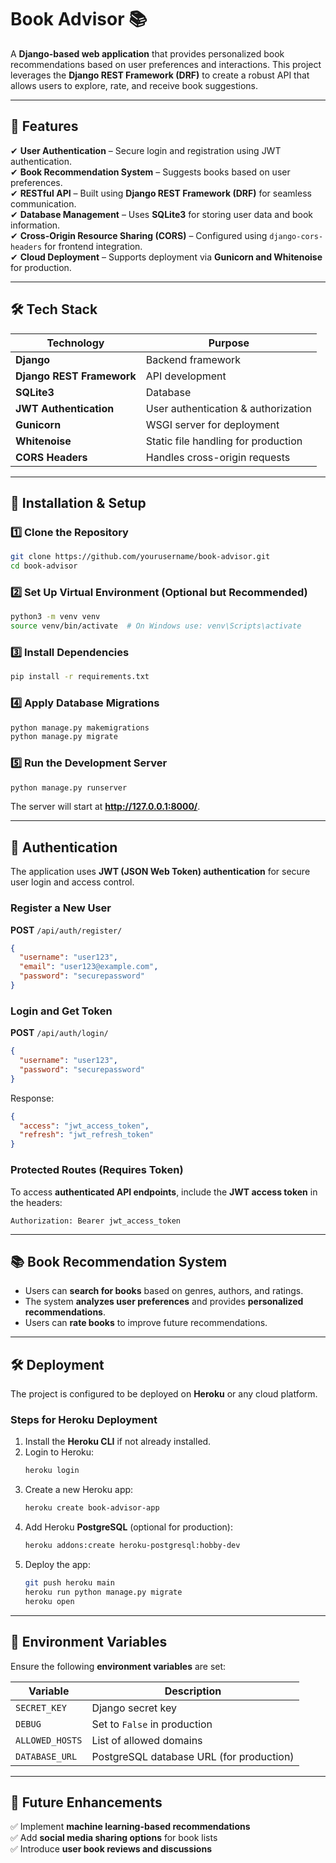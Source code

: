 # **Book Advisor 📚**  
A **Django-based web application** that provides personalized book recommendations based on user preferences and interactions. This project leverages the **Django REST Framework (DRF)** to create a robust API that allows users to explore, rate, and receive book suggestions.

---

## **🌟 Features**  

✔ **User Authentication** – Secure login and registration using JWT authentication.  
✔ **Book Recommendation System** – Suggests books based on user preferences.  
✔ **RESTful API** – Built using **Django REST Framework (DRF)** for seamless communication.  
✔ **Database Management** – Uses **SQLite3** for storing user data and book information.  
✔ **Cross-Origin Resource Sharing (CORS)** – Configured using `django-cors-headers` for frontend integration.  
✔ **Cloud Deployment** – Supports deployment via **Gunicorn and Whitenoise** for production.  

---

## **🛠 Tech Stack**  

| Technology      | Purpose |
|---------------|------------------------------|
| **Django** | Backend framework |
| **Django REST Framework** | API development |
| **SQLite3** | Database |
| **JWT Authentication** | User authentication & authorization |
| **Gunicorn** | WSGI server for deployment |
| **Whitenoise** | Static file handling for production |
| **CORS Headers** | Handles cross-origin requests |

---

## **🚀 Installation & Setup**  

### **1️⃣ Clone the Repository**  
```bash
git clone https://github.com/yourusername/book-advisor.git
cd book-advisor
```

### **2️⃣ Set Up Virtual Environment (Optional but Recommended)**
```bash
python3 -m venv venv
source venv/bin/activate  # On Windows use: venv\Scripts\activate
```

### **3️⃣ Install Dependencies**  
```bash
pip install -r requirements.txt
```

### **4️⃣ Apply Database Migrations**  
```bash
python manage.py makemigrations
python manage.py migrate
```

### **5️⃣ Run the Development Server**  
```bash
python manage.py runserver
```
The server will start at **http://127.0.0.1:8000/**.

---

## **🔑 Authentication**  
The application uses **JWT (JSON Web Token) authentication** for secure user login and access control.  

### **Register a New User**  
**POST** `/api/auth/register/`  
```json
{
  "username": "user123",
  "email": "user123@example.com",
  "password": "securepassword"
}
```

### **Login and Get Token**  
**POST** `/api/auth/login/`  
```json
{
  "username": "user123",
  "password": "securepassword"
}
```
Response:  
```json
{
  "access": "jwt_access_token",
  "refresh": "jwt_refresh_token"
}
```

### **Protected Routes (Requires Token)**  
To access **authenticated API endpoints**, include the **JWT access token** in the headers:  
```
Authorization: Bearer jwt_access_token
```

---

## **📚 Book Recommendation System**  
- Users can **search for books** based on genres, authors, and ratings.  
- The system **analyzes user preferences** and provides **personalized recommendations**.  
- Users can **rate books** to improve future recommendations.  

---

## **🛠 Deployment**  

The project is configured to be deployed on **Heroku** or any cloud platform.  

### **Steps for Heroku Deployment**  
1. Install the **Heroku CLI** if not already installed.  
2. Login to Heroku:
   ```bash
   heroku login
   ```
3. Create a new Heroku app:
   ```bash
   heroku create book-advisor-app
   ```
4. Add Heroku **PostgreSQL** (optional for production):
   ```bash
   heroku addons:create heroku-postgresql:hobby-dev
   ```
5. Deploy the app:
   ```bash
   git push heroku main
   heroku run python manage.py migrate
   heroku open
   ```

---

## **📜 Environment Variables**  

Ensure the following **environment variables** are set:  

| Variable  | Description |
|-----------|--------------------------------|
| `SECRET_KEY` | Django secret key |
| `DEBUG` | Set to `False` in production |
| `ALLOWED_HOSTS` | List of allowed domains |
| `DATABASE_URL` | PostgreSQL database URL (for production) |

---

## **📌 Future Enhancements**  

✅ Implement **machine learning-based recommendations**  
✅ Add **social media sharing options** for book lists  
✅ Introduce **user book reviews and discussions**  
